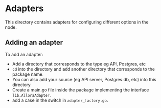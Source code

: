 # Adapters

This directory contains adapters for configuring different options in the node.

## Adding an adapter

To add an adapter: 
* Add a directory that corresponds to the type eg API, Postgres, etc 
* `cd` into the directory and add another directory that corresponds to the package name.
* You can also add your source (eg API server, Postgres db, etc) into this directory
* Create a main.go file inside the package implementing the interface `lib.AlloraAdapter`.
* add a case in the switch in `adapter_factory.go`.
